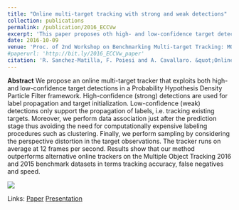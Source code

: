 ```yaml
---
title: "Online multi-target tracking with strong and weak detections"
collection: publications
permalink: /publication/2016_ECCVw
excerpt: 'This paper proposes oth high- and low-confidence target detections in a Probability Hypothesis Density Particle Filter framework for online multi-target tracker.'
date: 2016-10-09
venue: 'Proc. of 2nd Workshop on Benchmarking Multi-target Tracking: MOTChallenge'
#paperurl: 'http://bit.ly/2016_ECCVw_paper'
citation: 'R. Sanchez-Matilla, F. Poiesi and A. Cavallaro. &quot;Online multi-target tracking with strong and weak detection.&quot; <i>Proc. of 2nd Workshop on Benchmarking Multi-target Tracking: MOTChallenge</i>.'
---
```

**Abstract**
We propose an online multi-target tracker that exploits both high- and low-confidence target detections in a Probability Hypothesis Density Particle Filter framework. High-confidence (strong) detections are used for label propagation and target initialization. Low-confidence (weak) detections only support the propagation of labels, i.e. tracking existing targets. Moreover, we perform data association just after the prediction stage thus avoiding the need for computationally expensive labeling procedures such as clustering. Finally, we perform sampling by considering the perspective distortion in the target observations. The tracker runs on average at 12 frames per second. Results show that our method outperforms alternative online trackers on the Multiple Object Tracking 2016 and 2015 benchmark datasets in terms tracking accuracy, false negatives and speed.

![](https://risama.github.io/files/2016_EECVw/sample1.png)

Links:
[Paper](http://bit.ly/2016_ECCVw_paper)
[Presentation](http://bit.ly/2016_ECCVw_presentation)
